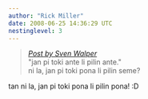 ```yaml
---
author: "Rick Miller"
date: 2008-06-25 14:36:29 UTC
nestinglevel: 3
---
```

> [_Post by Sven Walper_](/10HXnPEs/nasin-sapir-whorf-li-pakala-tan-toki-pona#post5)  
> "jan pi toki ante li pilin ante."  
> ni la, jan pi toki pona li pilin seme?  
> 

tan ni la, jan pi toki pona li pilin pona! :D